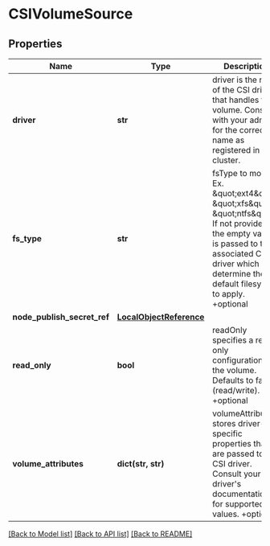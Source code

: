 # CSIVolumeSource

## Properties
Name | Type | Description | Notes
------------ | ------------- | ------------- | -------------
**driver** | **str** | driver is the name of the CSI driver that handles this volume. Consult with your admin for the correct name as registered in the cluster. | [optional] 
**fs_type** | **str** | fsType to mount. Ex. \&quot;ext4\&quot;, \&quot;xfs\&quot;, \&quot;ntfs\&quot;. If not provided, the empty value is passed to the associated CSI driver which will determine the default filesystem to apply. +optional | [optional] 
**node_publish_secret_ref** | [**LocalObjectReference**](LocalObjectReference.md) |  | [optional] 
**read_only** | **bool** | readOnly specifies a read-only configuration for the volume. Defaults to false (read/write). +optional | [optional] 
**volume_attributes** | **dict(str, str)** | volumeAttributes stores driver-specific properties that are passed to the CSI driver. Consult your driver&#39;s documentation for supported values. +optional | [optional] 

[[Back to Model list]](../README.md#documentation-for-models) [[Back to API list]](../README.md#documentation-for-api-endpoints) [[Back to README]](../README.md)


